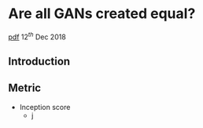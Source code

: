
# Are all GANs created equal? 
[pdf](https://arxiv.org/pdf/1711.10337.pdf) 12$^{th}$ Dec 2018
## Introduction
## Metric
- Inception score 
	- j 
<!--stackedit_data:
eyJoaXN0b3J5IjpbOTMyMjQ1MTE5LC0xNTcyMzAxMjI3LC0yNz
E1MzY1MTZdfQ==
-->